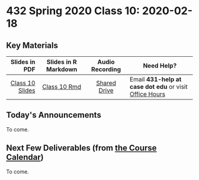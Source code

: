 # 432 Spring 2020 Class 10: 2020-02-18

## Key Materials

Slides in PDF | Slides in R Markdown | Audio Recording | Need Help?
------------: | :------------------: | :--------------: | ---------------------------
[Class 10 Slides](https://github.com/THOMASELOVE/2020-432/blob/master/classes/class10/432_2020_slides10.pdf) | [Class 10 Rmd](https://github.com/THOMASELOVE/2020-432/blob/master/classes/class10/432_2020_slides10.Rmd) | [Shared Drive](http://bit.ly/432-2020-audio) | Email **431-help at case dot edu** or visit [Office Hours](https://github.com/THOMASELOVE/2020-432/blob/master/calendar.md#tas-and-office-hours)

## Today's Announcements

To come.

## Next Few Deliverables (from [the Course Calendar](https://github.com/THOMASELOVE/2020-432/blob/master/calendar.md))

To come.
